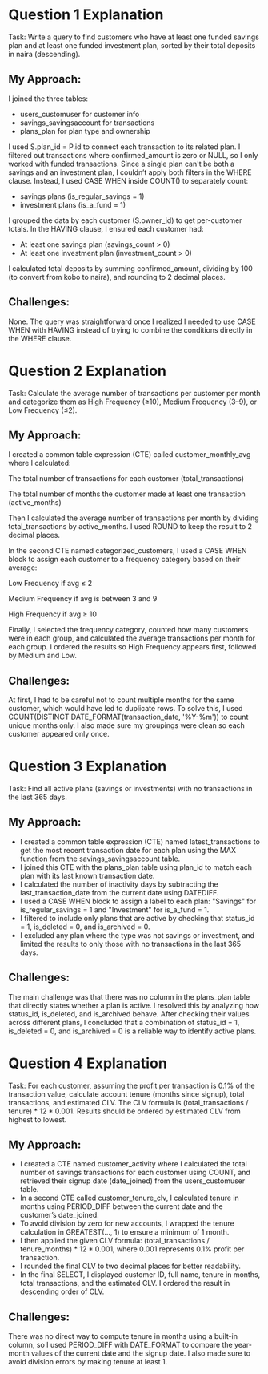 
# Question 1 Explanation

Task:
Write a query to find customers who have at least one funded savings plan and at least one funded investment plan, sorted by their total deposits in naira (descending).

## My Approach:
I joined the three tables:

* users_customuser for customer info
* savings_savingsaccount for transactions
* plans_plan for plan type and ownership

I used S.plan_id = P.id to connect each transaction to its related plan.
I filtered out transactions where confirmed_amount is zero or NULL, so I only worked with funded transactions.
Since a single plan can't be both a savings and an investment plan, I couldn’t apply both filters in the WHERE clause.
Instead, I used CASE WHEN inside COUNT() to separately count:

* savings plans (is_regular_savings = 1)
* investment plans (is_a_fund = 1)

I grouped the data by each customer (S.owner_id) to get per-customer totals.
In the HAVING clause, I ensured each customer had:

* At least one savings plan (savings_count > 0)
* At least one investment plan (investment_count > 0)

I calculated total deposits by summing confirmed_amount, dividing by 100 (to convert from kobo to naira), and rounding to 2 decimal places.

## Challenges:
None. The query was straightforward once I realized I needed to use CASE WHEN with HAVING instead of trying to combine the conditions directly in the WHERE clause.




# Question 2 Explanation

Task:
Calculate the average number of transactions per customer per month and categorize them as High Frequency (≥10), Medium Frequency (3–9), or Low Frequency (≤2).

## My Approach:
I created a common table expression (CTE) called customer_monthly_avg where I calculated:

The total number of transactions for each customer (total_transactions)

The total number of months the customer made at least one transaction (active_months)

Then I calculated the average number of transactions per month by dividing total_transactions by active_months. I used ROUND to keep the result to 2 decimal places.

In the second CTE named categorized_customers, I used a CASE WHEN block to assign each customer to a frequency category based on their average:

Low Frequency if avg ≤ 2

Medium Frequency if avg is between 3 and 9

High Frequency if avg ≥ 10

Finally, I selected the frequency category, counted how many customers were in each group, and calculated the average transactions per month for each group. I ordered the results so High Frequency appears first, followed by Medium and Low.

## Challenges:
At first, I had to be careful not to count multiple months for the same customer, which would have led to duplicate rows. To solve this, I used COUNT(DISTINCT DATE_FORMAT(transaction_date, '%Y-%m')) to count unique months only. I also made sure my groupings were clean so each customer appeared only once.




# Question 3 Explanation

Task:
Find all active plans (savings or investments) with no transactions in the last 365 days.

## My Approach:

* I created a common table expression (CTE) named latest_transactions to get the most recent transaction date for each plan using the MAX function from the savings_savingsaccount table.
* I joined this CTE with the plans_plan table using plan_id to match each plan with its last known transaction date.
* I calculated the number of inactivity days by subtracting the last_transaction_date from the current date using DATEDIFF.
* I used a CASE WHEN block to assign a label to each plan: "Savings" for is_regular_savings = 1 and "Investment" for is_a_fund = 1.
* I filtered to include only plans that are active by checking that status_id = 1, is_deleted = 0, and is_archived = 0.
* I excluded any plan where the type was not savings or investment, and limited the results to only those with no transactions in the last 365 days.

## Challenges:
The main challenge was that there was no column in the plans\_plan table that directly states whether a plan is active. I resolved this by analyzing how status_id, is_deleted, and is_archived behave. After checking their values across different plans, I concluded that a combination of status_id = 1, is_deleted = 0, and is_archived = 0 is a reliable way to identify active plans.




# Question 4 Explanation

Task:
For each customer, assuming the profit per transaction is 0.1% of the transaction value, calculate account tenure (months since signup), total transactions, and estimated CLV. The CLV formula is (total\_transactions / tenure) \* 12 \* 0.001. Results should be ordered by estimated CLV from highest to lowest.

## My Approach:

* I created a CTE named customer\_activity where I calculated the total number of savings transactions for each customer using COUNT, and retrieved their signup date (date\_joined) from the users\_customuser table.
* In a second CTE called customer\_tenure\_clv, I calculated tenure in months using PERIOD\_DIFF between the current date and the customer’s date\_joined.
* To avoid division by zero for new accounts, I wrapped the tenure calculation in GREATEST(..., 1) to ensure a minimum of 1 month.
* I then applied the given CLV formula: (total\_transactions / tenure\_months) \* 12 \* 0.001, where 0.001 represents 0.1% profit per transaction.
* I rounded the final CLV to two decimal places for better readability.
* In the final SELECT, I displayed customer ID, full name, tenure in months, total transactions, and the estimated CLV. I ordered the result in descending order of CLV.

## Challenges:
There was no direct way to compute tenure in months using a built-in column, so I used PERIOD\_DIFF with DATE\_FORMAT to compare the year-month values of the current date and the signup date. I also made sure to avoid division errors by making tenure at least 1.
